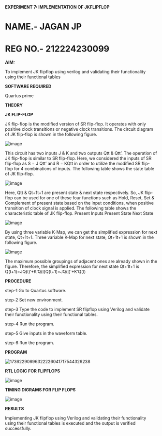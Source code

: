 **EXPERIMENT 7: IMPLEMENTATION OF JKFLIPFLOP**
# NAME.- JAGAN JP
# REG NO.- 212224230099
**AIM:** 

To implement  JK flipflop using verilog and validating their functionality using their functional tables

**SOFTWARE REQUIRED**

Quartus prime

**THEORY**

**JK FLIP-FLOP**

JK flip-flop is the modified version of SR flip-flop. It operates with only positive clock transitions or negative clock transitions. The circuit diagram of JK flip-flop is shown in the following figure.

![image](https://github.com/naavaneetha/JKFLIPFLOP-USING-IF-ELSE/assets/154305477/a649c30b-232b-4558-b188-fd6c09845180)


This circuit has two inputs J & K and two outputs Qtt & Qtt’. The operation of JK flip-flop is similar to SR flip-flop. Here, we considered the inputs of SR flip-flop as S = J Qtt’ and R = KQtt in order to utilize the modified SR flip-flop for 4 combinations of inputs. The following table shows the state table of JK flip-flop.

![image](https://github.com/naavaneetha/JKFLIPFLOP-USING-IF-ELSE/assets/154305477/c4360742-e8a8-4937-b089-c46c0433f9a3)

 
Here, Qtt & Qt+1t+1 are present state & next state respectively. So, JK flip-flop can be used for one of these four functions such as Hold, Reset, Set & Complement of present state based on the input conditions, when positive transition of clock signal is applied. The following table shows the characteristic table of JK flip-flop. Present Inputs Present State Next State
 
![image](https://github.com/naavaneetha/JKFLIPFLOP-USING-IF-ELSE/assets/154305477/6c275261-a6d5-4c37-a3a7-1e88ca11c4cd)

By using three variable K-Map, we can get the simplified expression for next state, Qt+1t+1. Three variable K-Map for next state, Qt+1t+1 is shown in the following figure.
 
![image](https://github.com/naavaneetha/JKFLIPFLOP-USING-IF-ELSE/assets/154305477/5174f41b-0ce0-4329-a372-6d1943ea6673)

The maximum possible groupings of adjacent ones are already shown in the figure. Therefore, the simplified expression for next state Qt+1t+1 is Q(t+1)=JQ(t)′+K′Q(t)Q(t+1)=JQ(t)′+K′Q(t)

**PROCEDURE**
 
 step-1 Go to Quartus software.
 
 step-2 Set new environment.
 
 step-3 Type the code to implement SR flipflop using Verilog and validate their functionality using
 their functional tables.
 
 step-4 Run the program.
 
 step-5 Give inputs in the waveform table.
 
 step-6 Run the program.

**PROGRAM**

![17362290696322226041717544326238](https://github.com/user-attachments/assets/859f4b97-a1ae-4ca4-b77c-e75ec61f8ead)

**RTL LOGIC FOR FLIPFLOPS**

![image](https://github.com/user-attachments/assets/4845638d-fc5d-4de0-98c7-12a4832c8098)

**TIMING DIGRAMS FOR FLIP FLOPS**

![image](https://github.com/user-attachments/assets/3548b0bc-8f2c-4527-bd28-3cda3d2ed03c)


**RESULTS**

 Implementing JK flipflop using Verilog and validating their functionality using their functional tables
 is executed and the output is verified successfully.
